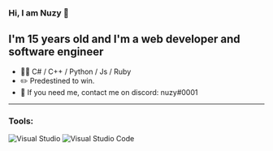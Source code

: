 <!--
:)
-->

### **Hi, I am Nuzy 🤖**

## I'm 15 years old and I'm a web developer and software engineer
-   👨‍💻 C# / C++ / Python / Js / Ruby 
-   :pencil2: Predestined to win.
-   :thought_balloon: If you need me, contact me on discord: nuzy#0001
---
### Tools:
![Visual Studio](https://img.shields.io/badge/Visual%20Studio-5C2D91.svg?style=for-the-badge&logo=visual-studio&logoColor=white)
![Visual Studio Code](https://img.shields.io/badge/Visual%20Studio%20Code-0078d7.svg?style=for-the-badge&logo=visual-studio-code&logoColor=white)
